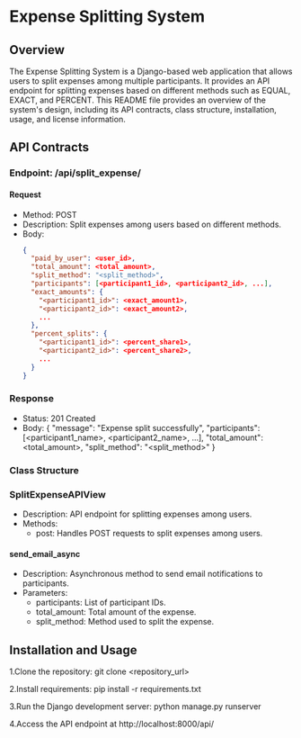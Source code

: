 # Expense Splitting System

## Overview

The Expense Splitting System is a Django-based web application that allows users to split expenses among multiple participants. It provides an API endpoint for splitting expenses based on different methods such as EQUAL, EXACT, and PERCENT. This README file provides an overview of the system's design, including its API contracts, class structure, installation, usage, and license information.


## API Contracts

### Endpoint: /api/split_expense/

#### Request

- Method: POST
- Description: Split expenses among users based on different methods.
- Body:
  ```json
  {
    "paid_by_user": <user_id>,
    "total_amount": <total_amount>,
    "split_method": "<split_method>",
    "participants": [<participant1_id>, <participant2_id>, ...],
    "exact_amounts": {
      "<participant1_id>": <exact_amount1>,
      "<participant2_id>": <exact_amount2>,
      ...
    },
    "percent_splits": {
      "<participant1_id>": <percent_share1>,
      "<participant2_id>": <percent_share2>,
      ...
    }
  }

### Response
- Status: 201 Created
- Body:
{
  "message": "Expense split successfully",
  "participants": [<participant1_name>, <participant2_name>, ...],
  "total_amount": <total_amount>,
  "split_method": "<split_method>"
}

### Class Structure
### SplitExpenseAPIView
- Description: API endpoint for splitting expenses among users.
- Methods:
    - post: Handles POST requests to split expenses among users.
#### send_email_async
- Description: Asynchronous method to send email notifications to participants.
- Parameters:
   - participants: List of participant IDs.
   - total_amount: Total amount of the expense.
   - split_method: Method used to split the expense.

## Installation and Usage
1.Clone the repository:
 git clone <repository_url>

2.Install requirements:
pip install -r requirements.txt

3.Run the Django development server:
python manage.py runserver

4.Access the API endpoint at http://localhost:8000/api/




